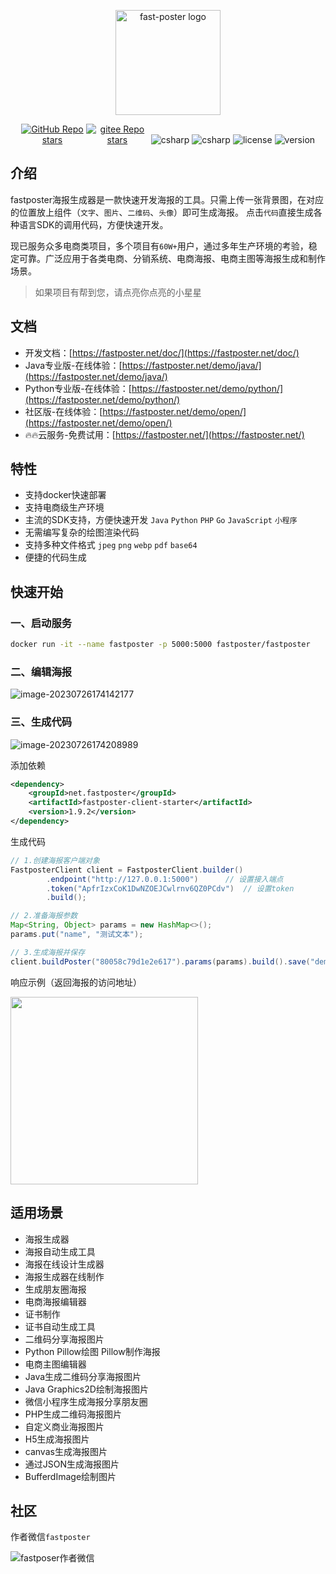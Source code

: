 <p align="center"><a href="https://fastposter.net/doc/" target="_blank"><img width="168" src="https://fastposter.net/dassets/dragonfly2x.png" alt="fast-poster logo"></a></p>

<p align="center">
  <a href="https://github.com/psoho/fast-poster" class="link github-link" target="_blank"><img style="max-width: 100px;" alt="GitHub Repo stars" src="https://img.shields.io/github/stars/psoho/fast-poster?style=social"></a>
  <a href="https://gitee.com/psoho/fast-poster" class="link gitee-link" target="_blank"><img style="max-width: 100px;" alt="gitee Repo stars" src="https://gitee.com/psoho/fast-poster/badge/star.svg"></a>
  <img alt="csharp" src="https://img.shields.io/badge/language-python-yellow.svg">
  <img alt="csharp" src="https://img.shields.io/badge/language-vue-brightgreen.svg">
  <img alt="license" src="https://img.shields.io/badge/license-MIT-blue.svg">
  <img alt="version" src="https://img.shields.io/badge/version-2.16.0-brightgreen">
</p>

## 介绍

fastposter海报生成器是一款快速开发海报的工具。只需上传一张背景图，在对应的位置放上组件（`文字`、`图片`、`二维码`、`头像`）即可生成海报。 点击`代码`直接生成各种语言SDK的调用代码，方便快速开发。

现已服务众多电商类项⽬，多个项⽬有`60W+`⽤户，通过多年⽣产环境的考验，稳定可靠。广泛应用于各类电商、分销系统、电商海报、电商主图等海报生成和制作场景。

> 如果项目有帮到您，请点亮你点亮的小星星

## 文档

- 开发文档：[https://fastposter.net/doc/](https://fastposter.net/doc/)
- Java专业版-在线体验：[https://fastposter.net/demo/java/](https://fastposter.net/demo/java/)
- Python专业版-在线体验：[https://fastposter.net/demo/python/](https://fastposter.net/demo/python/)
- 社区版-在线体验：[https://fastposter.net/demo/open/](https://fastposter.net/demo/open/)
- 🔥🔥云服务-免费试用：[https://fastposter.net/](https://fastposter.net/)

## 特性

- 支持docker快速部署
- 支持电商级生产环境
- 主流的SDK支持，方便快速开发 `Java` `Python` `PHP` `Go` `JavaScript` `小程序`
- 无需编写复杂的绘图渲染代码
- 支持多种文件格式 `jpeg` `png` `webp` `pdf` `base64`
- 便捷的代码生成


## 快速开始

### 一、启动服务

```bash
docker run -it --name fastposter -p 5000:5000 fastposter/fastposter
```

### 二、编辑海报

![image-20230726174142177](https://fastposter.net/dassets/image-20230726174142177.png)


### 三、生成代码

![image-20230726174208989](https://fastposter.net/dassets/image-20230726174208989.png)

添加依赖

```xml
<dependency>
    <groupId>net.fastposter</groupId>
    <artifactId>fastposter-client-starter</artifactId>
    <version>1.9.2</version>
</dependency>
```

生成代码

```java
// 1.创建海报客户端对象
FastposterClient client = FastposterClient.builder()
        .endpoint("http://127.0.0.1:5000")      // 设置接入端点
        .token("ApfrIzxCoK1DwNZOEJCwlrnv6QZ0PCdv")  // 设置token
        .build();

// 2.准备海报参数
Map<String, Object> params = new HashMap<>();
params.put("name", "测试文本");

// 3.生成海报并保存
client.buildPoster("80058c79d1e2e617").params(params).build().save("demo.png");
```

响应示例（返回海报的访问地址）

<img width=300 src="https://fastposter.net/dassets/demo.png" />

## 适用场景

- 海报生成器
- 海报自动生成工具
- 海报在线设计生成器
- 海报生成器在线制作
- 生成朋友圈海报
- 电商海报编辑器
- 证书制作
- 证书自动生成工具
- 二维码分享海报图片
- Python Pillow绘图 Pillow制作海报
- 电商主图编辑器
- Java生成二维码分享海报图片
- Java Graphics2D绘制海报图片
- 微信小程序生成海报分享朋友圈
- PHP生成二维码海报图片
- 自定义商业海报图片
- H5生成海报图片
- canvas生成海报图片
- 通过JSON生成海报图片
- BufferdImage绘制图片

## 社区

作者微信`fastposter`

![fastposer作者微信](https://fastposter.net/dassets/qrcode.jpeg)
